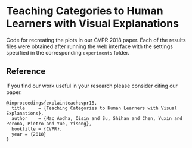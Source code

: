 # Teaching Categories to Human Learners with Visual Explanations
Code for recreating the plots in our CVPR 2018 paper. Each of the results files were obtained after running the web interface with the settings specified in the corresponding `experiments` folder. 

## Reference
If you find our work useful in your research please consider citing our paper.  
```
@inproceedings{explainteachcvpr18,
  title     = {Teaching Categories to Human Learners with Visual Explanations},
  author    = {Mac Aodha, Oisin and Su, Shihan and Chen, Yuxin and Perona, Pietro and Yue, Yisong},
  booktitle = {CVPR},
  year = {2018}
}
```